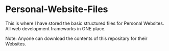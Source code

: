 # Personal-Website-Files
This is where I have stored the basic structured files for Personal Websites.
All web development frameworks in ONE place.

Note: Anyone can download the contents of this repositary for their Websites.
